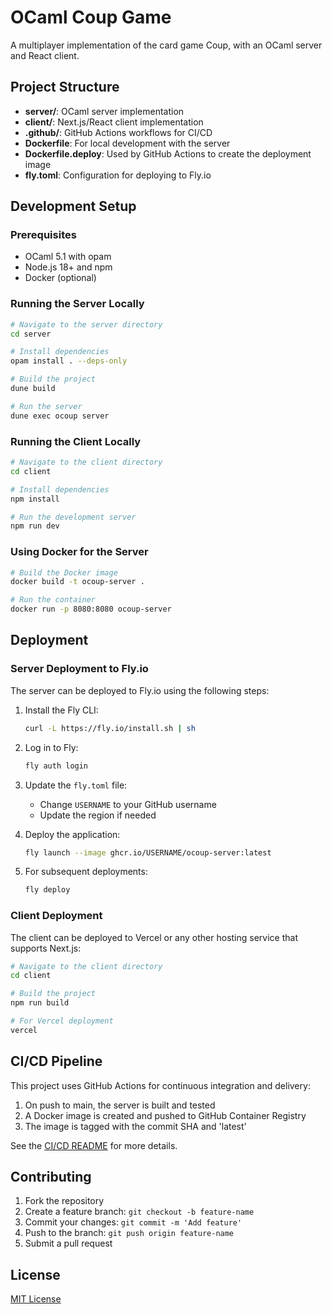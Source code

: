 # OCaml Coup Game

A multiplayer implementation of the card game Coup, with an OCaml server and React client.

## Project Structure

- **server/**: OCaml server implementation
- **client/**: Next.js/React client implementation
- **.github/**: GitHub Actions workflows for CI/CD
- **Dockerfile**: For local development with the server
- **Dockerfile.deploy**: Used by GitHub Actions to create the deployment image
- **fly.toml**: Configuration for deploying to Fly.io

## Development Setup

### Prerequisites

- OCaml 5.1 with opam
- Node.js 18+ and npm
- Docker (optional)

### Running the Server Locally

```bash
# Navigate to the server directory
cd server

# Install dependencies
opam install . --deps-only

# Build the project
dune build

# Run the server
dune exec ocoup server
```

### Running the Client Locally

```bash
# Navigate to the client directory
cd client

# Install dependencies
npm install

# Run the development server
npm run dev
```

### Using Docker for the Server

```bash
# Build the Docker image
docker build -t ocoup-server .

# Run the container
docker run -p 8080:8080 ocoup-server
```

## Deployment

### Server Deployment to Fly.io

The server can be deployed to Fly.io using the following steps:

1. Install the Fly CLI:
   ```bash
   curl -L https://fly.io/install.sh | sh
   ```

2. Log in to Fly:
   ```bash
   fly auth login
   ```

3. Update the `fly.toml` file:
   - Change `USERNAME` to your GitHub username
   - Update the region if needed

4. Deploy the application:
   ```bash
   fly launch --image ghcr.io/USERNAME/ocoup-server:latest
   ```

5. For subsequent deployments:
   ```bash
   fly deploy
   ```

### Client Deployment

The client can be deployed to Vercel or any other hosting service that supports Next.js:

```bash
# Navigate to the client directory
cd client

# Build the project
npm run build

# For Vercel deployment
vercel
```

## CI/CD Pipeline

This project uses GitHub Actions for continuous integration and delivery:

1. On push to main, the server is built and tested
2. A Docker image is created and pushed to GitHub Container Registry
3. The image is tagged with the commit SHA and 'latest'

See the [CI/CD README](.github/README.md) for more details.

## Contributing

1. Fork the repository
2. Create a feature branch: `git checkout -b feature-name`
3. Commit your changes: `git commit -m 'Add feature'`
4. Push to the branch: `git push origin feature-name`
5. Submit a pull request

## License

[MIT License](LICENSE)
